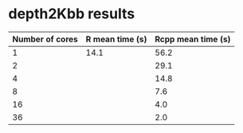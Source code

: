 # depth2Kbb results

| Number of cores | R mean time (s) | Rcpp mean time (s) |
|-----------------|-----------------|--------------------|
| 1               | 14.1            | 56.2               |
| 2               |                 | 29.1               |
| 4               |                 | 14.8               |
| 8               |                 | 7.6                |
| 16              |                 | 4.0                |
| 36              |                 | 2.0                |
